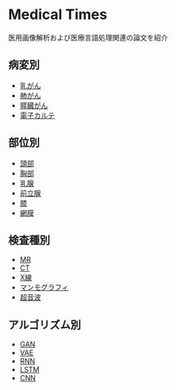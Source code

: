 # Medical Times

医用画像解析および医療言語処理関連の論文を紹介

## 病変別

- [乳がん](https://github.com/namakemono/medical-times/issues?utf8=%E2%9C%93&q=is%3Aissue+is%3Aopen+label%3A%E4%B9%B3%E3%81%8C%E3%82%93+)
- [肺がん]()
- [膵臓がん](https://github.com/namakemono/medical-times/issues?q=is%3Aissue+is%3Aopen+label%3A%E8%86%B5%E8%87%93%E3%81%8C%E3%82%93)
- [電子カルテ](https://github.com/namakemono/medical-times/issues?q=is%3Aissue+is%3Aopen+label%3AEHR)

## 部位別

- [頭部]()
- [胸部]()
- [乳腺]()
- [前立腺]()
- [膝]()
- [網膜]()

## 検査種別

- [MR]()
- [CT]()
- [X線]()
- [マンモグラフィ]()
- [超音波]()

## アルゴリズム別

- [GAN]()
- [VAE]()
- [RNN]()
- [LSTM]()
- [CNN]()

